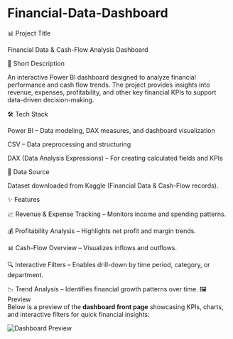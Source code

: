 # Financial-Data-Dashboard
📊 Project Title

Financial Data & Cash-Flow Analysis Dashboard

📌 Short Description

An interactive Power BI dashboard designed to analyze financial performance and cash flow trends. The project provides insights into revenue, expenses, profitability, and other key financial KPIs to support data-driven decision-making.

🛠️ Tech Stack

Power BI – Data modeling, DAX measures, and dashboard visualization

CSV – Data preprocessing and structuring

DAX (Data Analysis Expressions) – For creating calculated fields and KPIs

📂 Data Source

Dataset downloaded from Kaggle (Financial Data & Cash-Flow records).

✨ Features

📈 Revenue & Expense Tracking – Monitors income and spending patterns.

💰 Profitability Analysis – Highlights net profit and margin trends.

📊 Cash-Flow Overview – Visualizes inflows and outflows.

🔍 Interactive Filters – Enables drill-down by time period, category, or department.

📉 Trend Analysis – Identifies financial growth patterns over time.
🖼️ Preview  
Below is a preview of the **dashboard front page** showcasing KPIs, charts, and interactive filters for quick financial insights:  

![Dashboard Preview]([https://github.com/yourusername/your-repo/blob/main/screenshots/dashboard.png?raw=true](https://github.com/Khushikumari-1920/Financial-Data-Dashboard/blob/main/Screenshot%202025-09-18%20204607.png))  
